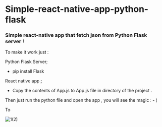 # Simple-react-native-app-python-flask

<h3>Simple react-native app that fetch json from Python Flask server !</h3>

To make it work just :

Python Flask Server; 
- pip install Flask

React native app ; 
- Copy the contents of App.js to App.js file in directory of the project .  

Then just run the python file and open the app , 
  you will see the magic : - ) 



To

![1(2)](https://user-images.githubusercontent.com/54413533/63544632-4e0aaa00-c52e-11e9-816f-32bf8fed7983.jpg)

